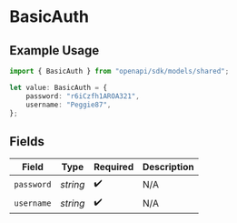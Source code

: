 # BasicAuth

## Example Usage

```typescript
import { BasicAuth } from "openapi/sdk/models/shared";

let value: BasicAuth = {
    password: "r6iCzfh1AROA321",
    username: "Peggie87",
};
```

## Fields

| Field              | Type               | Required           | Description        |
| ------------------ | ------------------ | ------------------ | ------------------ |
| `password`         | *string*           | :heavy_check_mark: | N/A                |
| `username`         | *string*           | :heavy_check_mark: | N/A                |